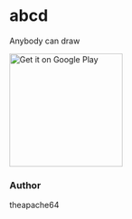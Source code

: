 # abcd

Anybody can draw

<a href="https://play.google.com/store/apps/details?id=com.theapache64.abcd"><img alt="Get it on Google Play" src="https://play.google.com/intl/en_us/badges/images/generic/en_badge_web_generic.png" width="200px"/></a>

### Author

theapache64